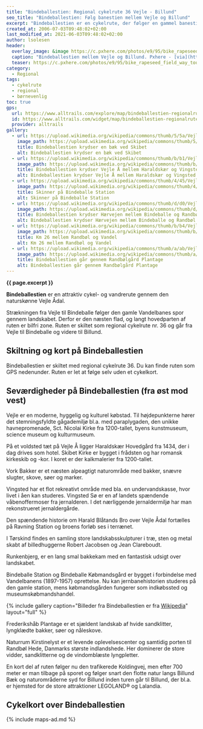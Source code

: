 ```yaml
---
title: "Bindeballestien: Regional cykelrute 36 Vejle - Billund"
seo_title: "Bindeballestien: Følg banestien mellem Vejle og Billund"
excerpt: "Bindeballestien er en cykelrute, der følger en gammel banesti mellem Vejle til Bindeballe Købmandsgård og videre til Billund."
created_at: 2006-07-03T09:48:02+02:00
last_modified_at: 2021-06-03T09:48:02+02:00
author: lsolesen
header:
  overlay_image: &image https://c.pxhere.com/photos/e9/95/bike_rapeseed_field_way_tour_tourism_nature_the_cultivation_of-877564.jpg!d
  caption: "Bindeballestien mellem Vejle og Billund. Pxhere - [via](https://pxhere.com/da/photo/877564)"
  teaser: https://c.pxhere.com/photos/e9/95/bike_rapeseed_field_way_tour_tourism_nature_the_cultivation_of-877564.jpg!d
category:
  - Regional
tags:
  - cykelrute
  - regional
  - børnevenlig
toc: true
gps:
  url: https://www.alltrails.com/explore/map/bindeballestien-regionalrute-36-the-bindeballestien-route-regional-route-no-36--3
  id: https://www.alltrails.com/widget/map/bindeballestien-regionalrute-36-the-bindeballestien-route-regional-route-no-36--3
  provider: alltrails
gallery:
  - url: https://upload.wikimedia.org/wikipedia/commons/thumb/5/5a/VejleVandelGrindsted15B%C3%A6kSkibet.JPG/1024px-VejleVandelGrindsted15B%C3%A6kSkibet.JPG
    image_path: https://upload.wikimedia.org/wikipedia/commons/thumb/5/5a/VejleVandelGrindsted15B%C3%A6kSkibet.JPG/1024px-VejleVandelGrindsted15B%C3%A6kSkibet.JPG
    title: Bindeballestien krydser en bæk ved Skibet
    alt: Bindeballestien krydser en bæk ved Skibet
  - url: https://upload.wikimedia.org/wikipedia/commons/thumb/b/b1/VejleVandelGrindsted27Vejle%C3%85Bro.JPG/1024px-VejleVandelGrindsted27Vejle%C3%85Bro.JPG
    image_path: https://upload.wikimedia.org/wikipedia/commons/thumb/b/b1/VejleVandelGrindsted27Vejle%C3%85Bro.JPG/1024px-VejleVandelGrindsted27Vejle%C3%85Bro.JPG
    title: Bindeballestien krydser Vejle Å mellem Haraldskær og Vingsted
    alt: Bindeballestien krydser Vejle Å mellem Haraldskær og Vingsted
  - url: https://upload.wikimedia.org/wikipedia/commons/thumb/4/45/VejleVandelGrindsted46BindeballeStationS%C3%98.JPG/1024px-VejleVandelGrindsted46BindeballeStationS%C3%98.JPG
    image_path: https://upload.wikimedia.org/wikipedia/commons/thumb/4/45/VejleVandelGrindsted46BindeballeStationS%C3%98.JPG/1024px-VejleVandelGrindsted46BindeballeStationS%C3%98.JPG
    title: Skinner på Bindeballe Station
    alt: Skinner på Bindeballe Station
  - url: https://upload.wikimedia.org/wikipedia/commons/thumb/d/d0/VejleVandelGrindsted56H%C3%A6rvejenS.JPG/1024px-VejleVandelGrindsted56H%C3%A6rvejenS.JPG
    image_path: https://upload.wikimedia.org/wikipedia/commons/thumb/d/d0/VejleVandelGrindsted56H%C3%A6rvejenS.JPG/1024px-VejleVandelGrindsted56H%C3%A6rvejenS.JPG
    title: Bindeballestien krydser Hærvejen mellem Bindeballe og Randbøl
    alt: Bindeballestien krydser Hærvejen mellem Bindeballe og Randbøl
  - url: https://upload.wikimedia.org/wikipedia/commons/thumb/b/b4/VejleVandelGrindsted62Km26.JPG/1024px-VejleVandelGrindsted62Km26.JPG
    image_path: https://upload.wikimedia.org/wikipedia/commons/thumb/b/b4/VejleVandelGrindsted62Km26.JPG/1024px-VejleVandelGrindsted62Km26.JPG
    title: Km 26 mellem Randbøl og Vandel
    alt: Km 26 mellem Randbøl og Vandel
  - url: https://upload.wikimedia.org/wikipedia/commons/thumb/a/ab/VejleVandelGrindsted65Randb%C3%B8lg%C3%A5rdPlantage2.JPG/1024px-VejleVandelGrindsted65Randb%C3%B8lg%C3%A5rdPlantage2.JPG
    image_path: https://upload.wikimedia.org/wikipedia/commons/thumb/a/ab/VejleVandelGrindsted65Randb%C3%B8lg%C3%A5rdPlantage2.JPG/1024px-VejleVandelGrindsted65Randb%C3%B8lg%C3%A5rdPlantage2.JPG
    title: Bindeballestien går gennem Randbølgård Plantage
    alt: Bindeballestien går gennem Randbølgård Plantage
---
```


**{{ page.excerpt }}**

**Bindeballestien** er en attraktiv cykel- og vandrerute gennem den naturskønne Vejle Ådal. 

Strækningen fra Vejle til Bindeballe følger den gamle Vandelbanes spor gennem landskabet. Derfor er den næsten flad, og langt hovedparten af ruten er bilfri zone. Ruten er skiltet som regional cykelrute nr. 36 og går fra Vejle til Bindeballe og videre til Billund.

## Skiltning og kort på Bindeballestien

Bindeballestien er skiltet med regional cykelrute 36. Du kan finde ruten som GPS nedenunder. Ruten er let at følge selv uden et cykelkort.

## Seværdigheder på Bindeballestien (fra øst mod vest)

Vejle er en moderne, hyggelig og kulturel købstad. Til højdepunkterne hører det stemningsfyldte gågademiljø bl.a. med paraplygaden, den unikke havnepromenade, Sct. Nicolai Kirke fra 1200-tallet, byens kunstmuseum, science museum og kulturmuseum.  

På et voldsted tæt på Vejle Å ligger Haraldskær Hovedgård fra 1434, der i dag drives som hotel. Skibet Kirke er bygget i frådsten og har romansk kirkeskib og -kor. I koret er der kalkmalerier fra 1200-tallet.

Vork Bakker er et næsten alpeagtigt naturområde med bakker, snævre slugter, skove, søer og marker.

Vingsted har et flot rekreativt område med bla. en undervandskasse, hvor livet i åen kan studeres. Vingsted Sø er en af landets spændende våbenoffermoser fra jernalderen. I det nærliggende jernaldermiljø har man rekonstrueret jernaldergårde.

Den spændende historie om Harald Blåtands Bro over Vejle Ådal fortælles på Ravning Station og broens forløb ses i terrænet. 

I Tørskind findes en samling store landskabsskulpturer i træ, sten og metal skabt af billedhuggerne Robert Jacobsen og Jean Clareboudt. 

Runkenbjerg, er en lang smal bakkekam med en fantastisk udsigt over landskabet. 

Bindeballe Station og Bindeballe Købmandsgård er bygget i forbindelse med Vandelbanens (1897-1957) oprettelse. Nu kan jernbanehistorien studeres på den gamle station, mens købmandsgården fungerer som indkøbssted og museumskøbmandshandel.

{% include gallery caption="Billeder fra Bindeballestien er fra [Wikipedia](https://da.wikipedia.org/wiki/Vejle-Vandel-Grindsted_Jernbane)" layout="full" %}

Frederikshåb Plantage er et sjældent landskab af hvide sandklitter, lyngklædte bakker, søer og nåleskove.

Naturrum Kirstinelyst er et levende oplevelsescenter og samtidig porten til Randbøl Hede, Danmarks største indlandshede. Her dominerer de store vidder, sandklitterne og de vindomblæste lyngpletter.

En kort del af ruten følger nu den trafikerede Koldingvej, men efter 700 meter er man tilbage på sporet og følger snart den flotte natur langs Billund Bæk og naturområderne syd for Billund inden turen går til Billund, der bl.a. er hjemsted for de store attraktioner LEGOLAND® og Lalandia.

## Cykelkort over Bindeballestien

{% include maps-ad.md %}
